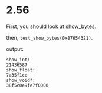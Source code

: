 # 2.56

First, you should look at [show_bytes](../../note/storage/show_bytes.c).

then, `test_show_bytes(0x87654321)`.

output:

```
show_int:
21436587
show_float:
7a35f1ce
show_void*:
38f5c0e9fe7f0000
```
